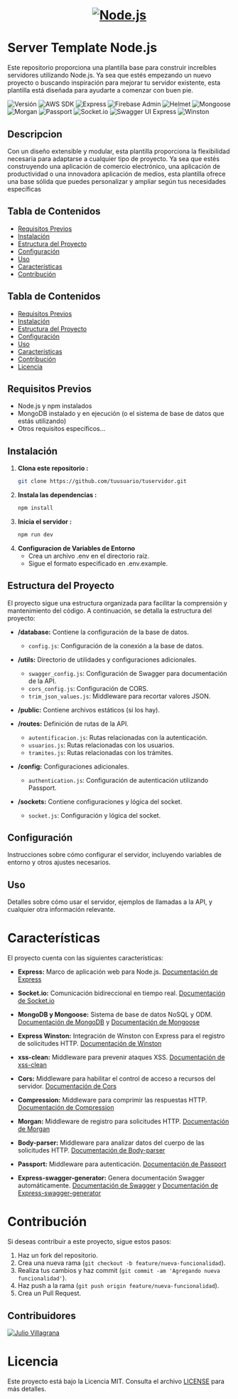 <a href="https://nodejs.org/">
  <h1 align="center">
    <picture>
      <source media="(prefers-color-scheme: dark)" srcset="https://nodejs.org/static/images/logo.png">
      <img alt="Node.js" src="https://nodejs.org/static/images/logo.png">
    </picture>
  </h1>
</a>

# Server Template Node.js

Este repositorio proporciona una plantilla base para construir increíbles servidores utilizando Node.js. Ya sea que estés empezando un nuevo proyecto o buscando inspiración para mejorar tu servidor existente, esta plantilla está diseñada para ayudarte a comenzar con buen pie.


![Versión](https://img.shields.io/badge/Version-1.0.0-00d679?style=for-the-badge&logo=V&labelColor=00d679&color=ffffff)
![AWS SDK](https://img.shields.io/badge/AWS_SDK-^3.485.0-FF9900?style=for-the-badge&logo=Amazon-AWS&labelColor=FF9900&color=ffffff)
![Express](https://img.shields.io/badge/Express-^4.18.2-000000?style=for-the-badge&logo=Express&labelColor=000000&color=ffffff)
![Firebase Admin](https://img.shields.io/badge/Firebase_Admin-^12.0.0-FFA500?style=for-the-badge&logo=Firebase&labelColor=FFA500&color=ffffff)
![Helmet](https://img.shields.io/badge/Helmet-^7.1.0-800080?style=for-the-badge&logo=Bitdefender&labelColor=800080&color=ffffff)
![Mongoose](https://img.shields.io/badge/Mongoose-^5.12.14-47A248?style=for-the-badge&logo=MongoDB&labelColor=47A248&color=ffffff)
![Morgan](https://img.shields.io/badge/Morgan-^1.10.0-87CEEB?style=for-the-badge&logo=Apache&labelColor=87CEEB&color=ffffff)
![Passport](https://img.shields.io/badge/Passport-^0.7.0-4169E1?style=for-the-badge&logo=Security&labelColor=4169E1&color=ffffff)
![Socket.io](https://img.shields.io/badge/Socket.io-^4.5.0-010101?style=for-the-badge&logo=Socket.io&labelColor=010101&color=ffffff)
![Swagger UI Express](https://img.shields.io/badge/Swagger_UI_Express-^5.0.0-85EA2D?style=for-the-badge&logo=Swagger&labelColor=85EA2D&color=ffffff)
![Winston](https://img.shields.io/badge/Winston-^3.11.0-4B0082?style=for-the-badge&logo=Winston&labelColor=4B0082&color=ffffff)


## Descripcion

Con un diseño extensible y modular, esta plantilla proporciona la flexibilidad necesaria para adaptarse a cualquier tipo de proyecto. Ya sea que estés construyendo una aplicación de comercio electrónico, una aplicación de productividad o una innovadora aplicación de medios, esta plantilla ofrece una base sólida que puedes personalizar y ampliar según tus necesidades específicas

## Tabla de Contenidos

- [Requisitos Previos](#requisitos-previos)
- [Instalación](#instalación)
- [Estructura del Proyecto](#estructura-del-proyecto)
- [Configuración](#configuración)
- [Uso](#uso)
- [Características](#características)
- [Contribución](#contribución)


## Tabla de Contenidos

- [Requisitos Previos](#requisitos-previos)
- [Instalación](#instalación)
- [Estructura del Proyecto](#estructura-del-proyecto)
- [Configuración](#configuración)
- [Uso](#uso)
- [Características](#características)
- [Contribución](#contribución)
- [Licencia](#licencia)

## Requisitos Previos

- Node.js y npm instalados
- MongoDB instalado y en ejecución (o el sistema de base de datos que estás utilizando)
- Otros requisitos específicos...

## Instalación

1. **Clona este repositorio :**
   ```bash
   git clone https://github.com/tuusuario/tuservidor.git

2. **Instala las dependencias :**
    ```bash
    npm install

3. **Inicia el servidor :**
    ```bash
    npm run dev

4. **Configuracion de Variables de Entorno**
    - Crea un archivo .env en el directorio raíz.
    - Sigue el formato especificado en .env.example.

## Estructura del Proyecto

El proyecto sigue una estructura organizada para facilitar la comprensión y mantenimiento del código. A continuación, se detalla la estructura del proyecto:

- **/database:** Contiene la configuración de la base de datos.
  - `config.js`: Configuración de la conexión a la base de datos.
  
- **/utils:** Directorio de utilidades y configuraciones adicionales.
  - `swagger_config.js`: Configuración de Swagger para documentación de la API.
  - `cors_config.js`: Configuración de CORS.
  - `trim_json_values.js`: Middleware para recortar valores JSON.
  
- **/public:** Contiene archivos estáticos (si los hay).

- **/routes:** Definición de rutas de la API.
  - `autentificacion.js`: Rutas relacionadas con la autenticación.
  - `usuarios.js`: Rutas relacionadas con los usuarios.
  - `tramites.js`: Rutas relacionadas con los trámites.
  
- **/config:** Configuraciones adicionales.
  - `authentication.js`: Configuración de autenticación utilizando Passport.
  
- **/sockets:** Contiene configuraciones y lógica del socket.
  - `socket.js`: Configuración y lógica del socket.

## Configuración

Instrucciones sobre cómo configurar el servidor, incluyendo variables de entorno y otros ajustes necesarios.

## Uso
Detalles sobre cómo usar el servidor, ejemplos de llamadas a la API, y cualquier otra información relevante.

# Características

El proyecto cuenta con las siguientes características:

- **Express:** Marco de aplicación web para Node.js. [Documentación de Express](https://expressjs.com/)

- **Socket.io:** Comunicación bidireccional en tiempo real. [Documentación de Socket.io](https://socket.io/)

- **MongoDB y Mongoose:** Sistema de base de datos NoSQL y ODM. [Documentación de MongoDB](https://docs.mongodb.com/) y [Documentación de Mongoose](https://mongoosejs.com/)

- **Express Winston:** Integración de Winston con Express para el registro de solicitudes HTTP. [Documentación de Winston](https://github.com/winstonjs/winston)

- **xss-clean:** Middleware para prevenir ataques XSS. [Documentación de xss-clean](https://www.npmjs.com/package/xss-clean)

- **Cors:** Middleware para habilitar el control de acceso a recursos del servidor. [Documentación de Cors](https://www.npmjs.com/package/cors)

- **Compression:** Middleware para comprimir las respuestas HTTP. [Documentación de Compression](https://www.npmjs.com/package/compression)

- **Morgan:** Middleware de registro para solicitudes HTTP. [Documentación de Morgan](https://www.npmjs.com/package/morgan)

- **Body-parser:** Middleware para analizar datos del cuerpo de las solicitudes HTTP. [Documentación de Body-parser](https://www.npmjs.com/package/body-parser)

- **Passport:** Middleware para autenticación. [Documentación de Passport](http://www.passportjs.org/)

- **Express-swagger-generator:** Genera documentación Swagger automáticamente. [Documentación de Swagger](https://swagger.io/) y [Documentación de Express-swagger-generator](https://www.npmjs.com/package/express-swagger-generator)

# Contribución

Si deseas contribuir a este proyecto, sigue estos pasos:

1. Haz un fork del repositorio.
2. Crea una nueva rama (`git checkout -b feature/nueva-funcionalidad`).
3. Realiza tus cambios y haz commit (`git commit -am 'Agregando nueva funcionalidad'`).
4. Haz push a la rama (`git push origin feature/nueva-funcionalidad`).
5. Crea un Pull Request.

## Contribuidores

[![Julio Villagrana](https://avatars.githubusercontent.com/u/50421116?s=96&v=4)](https://github.com/SangheliosBlack)

# Licencia

Este proyecto está bajo la Licencia MIT. Consulta el archivo [LICENSE](LICENSE) para más detalles.